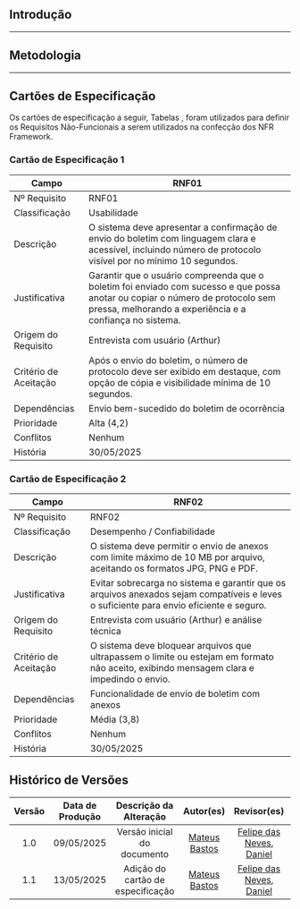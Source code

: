 ## Introdução


---


## Metodologia


---








## Cartões de Especificação
Os cartões de especificação a seguir, Tabelas , foram utilizados para definir os Requisitos Não-Funcionais a serem utilizados na confecção dos NFR Framework.



### Cartão de Especificação 1

| Campo               | RNF01                                                                                                   |
|---------------------|--------------------------------------------------------------------------------------------------------|
| Nº Requisito        | RNF01                                                                                                  |
| Classificação       | Usabilidade                                                                                            |
| Descrição           | O sistema deve apresentar a confirmação de envio do boletim com linguagem clara e acessível, incluindo número de protocolo visível por no mínimo 10 segundos. |
| Justificativa       | Garantir que o usuário compreenda que o boletim foi enviado com sucesso e que possa anotar ou copiar o número de protocolo sem pressa, melhorando a experiência e a confiança no sistema. |
| Origem do Requisito | Entrevista com usuário (Arthur)                                                                        |
| Critério de Aceitação | Após o envio do boletim, o número de protocolo deve ser exibido em destaque, com opção de cópia e visibilidade mínima de 10 segundos. |
| Dependências        | Envio bem-sucedido do boletim de ocorrência                                                           |
| Prioridade          | Alta (4,2)                                                                                            |
| Conflitos           | Nenhum                                                                                                |
| História            | 30/05/2025    



### Cartão de Especificação 2

| Campo               | RNF02                                                                                                   |
|---------------------|--------------------------------------------------------------------------------------------------------|
| Nº Requisito        | RNF02                                                                                                  |
| Classificação       | Desempenho / Confiabilidade                                                                             |
| Descrição           | O sistema deve permitir o envio de anexos com limite máximo de 10 MB por arquivo, aceitando os formatos JPG, PNG e PDF. |
| Justificativa       | Evitar sobrecarga no sistema e garantir que os arquivos anexados sejam compatíveis e leves o suficiente para envio eficiente e seguro. |
| Origem do Requisito | Entrevista com usuário (Arthur) e análise técnica                                                      |
| Critério de Aceitação | O sistema deve bloquear arquivos que ultrapassem o limite ou estejam em formato não aceito, exibindo mensagem clara e impedindo o envio. |
| Dependências        | Funcionalidade de envio de boletim com anexos                                                          |
| Prioridade          | Média (3,8)                                                                                            |
| Conflitos           | Nenhum                                                                                                |
| História            | 30/05/2025    




## Histórico de Versões


| Versão | Data de Produção   | Descrição da Alteração             | Autor(es)                                                                 | Revisor(es)                                                                                         | Data de Revisão |
| :----: | :----------------: | :--------------------------------: | :------------------------------------------------------------------------: | :--------------------------------------------------------------------------------------------------: | :-------------: |
| 1.0    | 09/05/2025         | Versão inicial do documento        | <a href="https://github.com/MateuSansete" target="_blank">Mateus Bastos</a>         | <a href="https://github.com/FelipeFreire-gf" target="_blank">Felipe das Neves</a>, <a href="https://github.com/danielsmenezes" target="_blank">Daniel </a> | 09/05/2025      |
| 1.1    | 13/05/2025         | Adição do cartão de especificação  | <a href="https://github.com/MateuSansete" target="_blank">Mateus Bastos</a>         | <a href="https://github.com/FelipeFreire-gf" target="_blank">Felipe das Neves</a>, <a href="https://github.com/danielsmenezes" target="_blank">Daniel </a> | 13/05/2025      |
